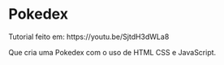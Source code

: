 # Pokedex
<p>Tutorial feito em: https://youtu.be/SjtdH3dWLa8</p>
<p>Que cria uma Pokedex com o uso de HTML CSS e JavaScript.</p>
